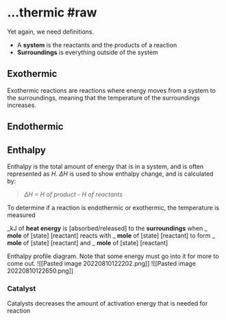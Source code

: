 # ...thermic #raw
Yet again, we need definitions.
- A **system** is the reactants and the products of a reaction
- **Surroundings** is everything outside of the system

## Exothermic
Exothermic reactions are reactions where energy moves from a system to the surroundings, meaning that the temperature of the surroundings increases.

## Endothermic

## Enthalpy
Enthalpy is the total amount of energy that is in a system, and is often represented as *H*. *ΔH* is used to show enthalpy change, and is calculated by:
> *ΔH = H of product - H of reactants*

To determine if a reaction is endothermic or exothermic, the temperature is measured

\_kJ of **heat energy** is [absorbed/released] to the **surroundings** when \_ **mole** of [state] [reactant] reacts with \_ **mole** of [state] [reactant] to form \_ **mole** of [state] [reactant] and \_ **mole** of [state] [reactant]

Enthalpy profile diagram. Note that some energy must go into it for more to come out.
![[Pasted image 20220810122202.png]]
![[Pasted image 20220810122650.png]]
### Catalyst
Catalysts decreases the amount of activation energy that is needed for reaction